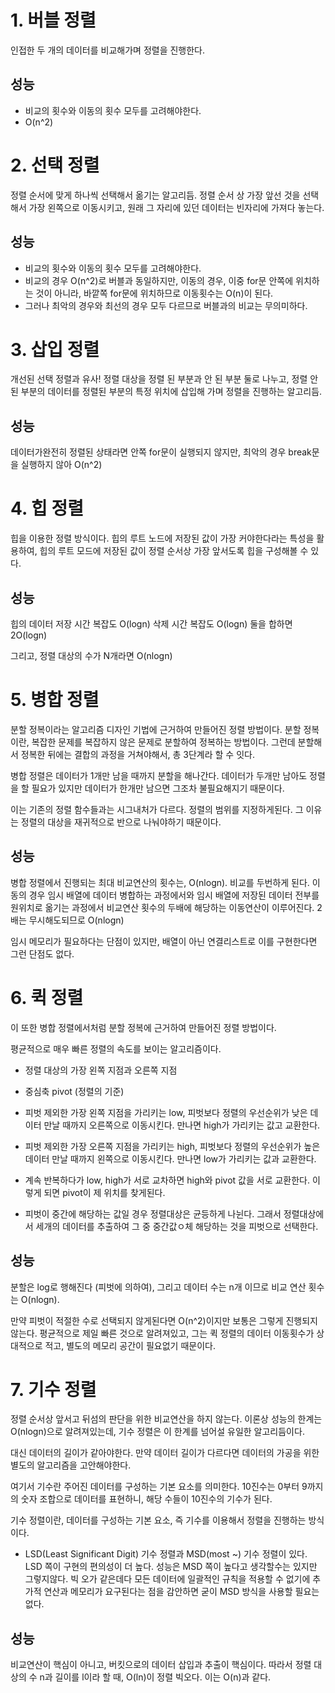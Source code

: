 # 1. 버블 정렬
인접한 두 개의 데이터를 비교해가며 정렬을 진행한다. 

## 성능
- 비교의 횟수와 이동의 횟수 모두를 고려해야한다. 
- O(n^2)

# 2. 선택 정렬
정렬 순서에 맞게 하나씩 선택해서 옮기는 알고리듬. 
정렬 순서 상 가장 앞선 것을 선택해서 가장 왼쪽으로 이동시키고, 원래 그 자리에 있던 데이터는 빈자리에 가져다 놓는다. 
## 성능
- 비교의 횟수와 이동의 횟수 모두를 고려해야한다. 
- 비교의 경우 O(n^2)로 버블과 동일하지만, 이동의 경우, 이중 for문 안쪽에 위치하는 것이 아니라, 바깥쪽 for문에 위치하므로 이동횟수는 O(n)이 된다. 
- 그러나 최악의 경우와 최선의 경우 모두 다르므로 버블과의 비교는 무의미하다.

# 3. 삽입 정렬
개선된 선택 정렬과 유사! 
정렬 대상을 정렬 된 부분과 안 된 부분 둘로 나누고, 정렬 안 된 부분의 데이터를 정렬된 부분의 특정 위치에 삽입해 가며 정렬을 진행하는 알고리듬.

## 성능
데이터가완전히 정렬된 상태라면 안쪽 for문이 실행되지 않지만, 최악의 경우 break문을 실행하지 않아 O(n^2)

# 4. 힙 정렬
힙을 이용한 정렬 방식이다. 
힙의 루트 노드에 저장된 값이 가장 커야한다라는 특성을 활용하여, 힙의 루트 모드에 저장된 값이 정렬 순서상 가장 앞서도록 힙을 구성해볼 수 있다. 

## 성능
힙의 데이터 저장 시간 복잡도 O(logn) 삭제 시간 복잡도 O(logn) 둘을 합하면 2O(logn)

그리고, 정렬 대상의 수가 N개라면 O(nlogn)

# 5. 병합 정렬
분할 정복이라는 알고리즘 디자인 기법에 근거하여 만들어진 정렬 방법이다. 
분할 정복이란, 복잡한 문제를 복잡하지 않은 문제로 분할하여 정복하는 방법이다. 그런데 분할해서 정복한 뒤에는 결합의 과정을 거쳐야해서, 총 3단계라 할 수 잇다. 

병합 정렬은 데이터가 1개만 남을 때까지 분할을 해나간다. 데이터가 두개만 남아도 정렬을 할 필요가 있지만 데이터가 한개만 남으면 그조차 불필요해지기 때문이다. 

이는 기존의 정렬 함수들과는 시그내처가 다르다. 정렬의 범위를 지정하게된다. 그 이유는 정렬의 대상을 재귀적으로 반으로 나눠야하기 때문이다. 

## 성능
병합 정렬에서 진행되는 최대 비교연산의 횟수는, O(nlogn). 비교를 두번하게 된다. 
이동의 경우 임시 배열에 데이터 병합하는 과정에서와 임시 배열에 저장된 데이터 전부를 원위치로 옮기는 과정에서 비교연산 횟수의 두배에 해당하는 이동연산이 이루어진다. 2배는 무시해도되므로 O(nlogn)

임시 메모리가 필요하다는 단점이 있지만, 배열이 아닌 연결리스트로 이를 구현한다면 그런 단점도 없다.

# 6. 퀵 정렬
이 또한 병합 정렬에서처럼 분할 정복에 근거하여 만들어진 정렬 방법이다.

평균적으로 매우 빠른 정렬의 속도를 보이는 알고리즘이다. 
- 정렬 대상의 가장 왼쪽 지점과 오른쪽 지점
- 중심축 pivot (정렬의 기준)
- 피벗 제외한 가장 왼쪽 지점을 가리키는 low, 피벗보다 정렬의 우선순위가 낮은 데이터 만날 때까지 오른쪽으로 이동시킨다. 만나면 high가 가리키는 값고 교환한다. 
- 피벗 제외한 가장 오른쪽 지점을 가리키는 high, 피벗보다 정렬의 우선순위가 높은 데이터 만날 때까지 왼쪽으로 이동시킨다. 만나면 low가 가리키는 값과 교환한다.
- 계속 반복하다가 low, high가 서로 교차하면 high와 pivot 값을 서로 교환한다. 이렇게 되면 pivot이 제 위치를 찾게된다. 

- 피벗이 중간에 해당하는 값일 경우 정렬대상은 균등하게 나뉜다. 그래서 정렬대상에서 세개의 데이터를 추출하여 그 중 중간값ㅇ체 해당하는 것을 피벗으로 선택한다.

## 성능
분할은 log로 행해진다 (피벗에 의하여), 그리고 데이터 수는 n개 이므로 비교 연산 횟수는 O(nlogn).

만약 피벗이 적절한 수로 선택되지 않게된다면 O(n^2)이지만 보통은 그렇게 진행되지 않는다. 
평균적으로 제일 빠른 것으로 알려져있고, 그는 퀵 정렬의 데이터 이동횟수가 상대적으로 적고, 별도의 메모리 공간이 필요없기 때문이다. 

# 7. 기수 정렬
정렬 순서상 앞서고 뒤섬의 판단을 위한 비교연산을 하지 않는다. 
이론상 성능의 한계는 O(nlogn)으로 알려져있는데, 기수 정렬은 이 한계를 넘어설 유일한 알고리듬이다. 

대신 데이터의 길이가 같아야한다. 만약 데이터 길이가 다르다면 데이터의 가공을 위한 별도의 알고리즘을 고안해야한다. 

여기서 기수란 주어진 데이터를 구성하는 기본 요소를 의미한다. 10진수는 0부터 9까지의 숫자 조합으로 데이터를 표현하니, 해당 수들이 10진수의 기수가 된다. 

기수 정렬이란, 데이터를 구성하는 기본 요소, 즉 기수를 이용해서 정렬을 진행하는 방식이다. 

- LSD(Least Significant Digit) 기수 정렬과 MSD(most ~) 기수 정렬이 있다. LSD 쪽이 구현의 편의성이 더 높다. 성능은 MSD 쪽이 높다고 생각할수는 있지만 그렇지않다. 빅 오가 같은데다 모든 데이터에 일괄적인 규칙을 적용할 수 없기에 추가적 연산과 메모리가 요구된다는 점을 감안하면 굳이 MSD 방식을 사용할 필요는 없다.


## 성능
비교연산이 핵심이 아니고, 버킷으로의 데이터 삽입과 추출이 핵심이다. 따라서 정렬 대상의 수 n과 길이를 l이라 할 때, O(ln)이 정렬 빅오다. 이는 O(n)과 같다.